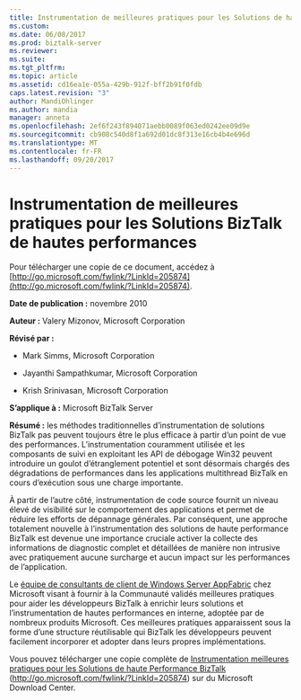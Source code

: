 ```yaml
---
title: Instrumentation de meilleures pratiques pour les Solutions de haute Performance BizTalk | Documents Microsoft
ms.custom: 
ms.date: 06/08/2017
ms.prod: biztalk-server
ms.reviewer: 
ms.suite: 
ms.tgt_pltfrm: 
ms.topic: article
ms.assetid: cd16ea1e-055a-429b-912f-bff2b91f0fdb
caps.latest.revision: "3"
author: MandiOhlinger
ms.author: mandia
manager: anneta
ms.openlocfilehash: 2ef6f243f894071aebb0089f063ed0242ee09d9e
ms.sourcegitcommit: cb908c540d8f1a692d01dc8f313e16cb4b4e696d
ms.translationtype: MT
ms.contentlocale: fr-FR
ms.lasthandoff: 09/20/2017
---
```

# <a name="instrumentation-best-practices-for-high-performance-biztalk-solutions"></a>Instrumentation de meilleures pratiques pour les Solutions BizTalk de hautes performances
Pour télécharger une copie de ce document, accédez à [http://go.microsoft.com/fwlink/?LinkId=205874](http://go.microsoft.com/fwlink/?LinkId=205874).  
  
 **Date de publication :** novembre 2010  
  
 **Auteur :** Valery Mizonov, Microsoft Corporation  
  
 **Révisé par :**  
  
-   Mark Simms, Microsoft Corporation  
  
-   Jayanthi Sampathkumar, Microsoft Corporation  
  
-   Krish Srinivasan, Microsoft Corporation  
  
 **S’applique à :** Microsoft BizTalk Server  
  
 **Résumé :** les méthodes traditionnelles d’instrumentation de solutions BizTalk pas peuvent toujours être le plus efficace à partir d’un point de vue des performances. L’instrumentation couramment utilisée et les composants de suivi en exploitant les API de débogage Win32 peuvent introduire un goulot d’étranglement potentiel et sont désormais chargés des dégradations de performances dans les applications multithread BizTalk en cours d’exécution sous une charge importante.  
  
 À partir de l’autre côté, instrumentation de code source fournit un niveau élevé de visibilité sur le comportement des applications et permet de réduire les efforts de dépannage générales. Par conséquent, une approche totalement nouvelle à l’instrumentation des solutions de haute performance BizTalk est devenue une importance cruciale activer la collecte des informations de diagnostic complet et détaillées de manière non intrusive avec pratiquement aucune surcharge et aucun impact sur les performances de l’application.  
  
 Le [équipe de consultants de client de Windows Server AppFabric](http://blogs.msdn.com/appfabriccat) chez Microsoft visant à fournir à la Communauté validés meilleures pratiques pour aider les développeurs BizTalk à enrichir leurs solutions et l’instrumentation de hautes performances en interne, adoptée par de nombreux produits Microsoft. Ces meilleures pratiques apparaissent sous la forme d’une structure réutilisable qui BizTalk les développeurs peuvent facilement incorporer et adopter dans leurs propres implémentations.  
  
 Vous pouvez télécharger une copie complète de [Instrumentation meilleures pratiques pour les Solutions de haute Performance BizTalk](http://go.microsoft.com/fwlink/?LinkId=205874) (http://go.microsoft.com/fwlink/?LinkId=205874) sur du Microsoft Download Center.